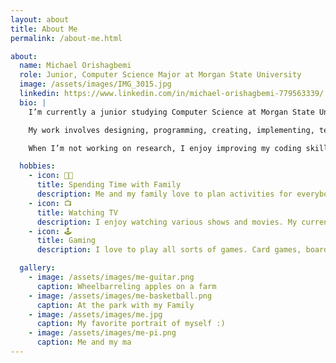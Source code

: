 ```yaml
---
layout: about
title: About Me
permalink: /about-me.html

about:
  name: Michael Orishagbemi
  role: Junior, Computer Science Major at Morgan State University
  image: /assets/images/IMG_3015.jpg
  linkedin: https://www.linkedin.com/in/michael-orishagbemi-779563339/
  bio: |
    I’m currently a junior studying Computer Science at Morgan State University in Baltimore, Maryland. I expect to graduate in 2026.

    My work involves designing, programming, creating, implementing, testing, deploying, and maintaining software. In SAIRI I'm apart of the Developing Cutting-Edge Algorithmic Approaches to Refine Machine Learning Systems for Complex Nonlinear Optimization in Biomedical Research team.

    When I’m not working on research, I enjoy improving my coding skill, reading books, and watching various television shows.

  hobbies:
    - icon: 👪🏿
      title: Spending Time with Family
      description: Me and my family love to plan activities for everybody to have fun and catch with each other.
    - icon: 📺
      title: Watching TV
      description: I enjoy watching various shows and movies. My current favorites are Breaking Bad and Invincible.
    - icon: 🕹️
      title: Gaming
      description: I love to play all sorts of games. Card games, board games, or video games on my console or emulated. 

  gallery:
    - image: /assets/images/me-guitar.png
      caption: Wheelbarreling apples on a farm 
    - image: /assets/images/me-basketball.png
      caption: At the park with my Family
    - image: /assets/images/me.jpg
      caption: My favorite portrait of myself :)
    - image: /assets/images/me-pi.png
      caption: Me and my ma
---
```

